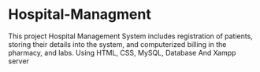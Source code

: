 # Hospital-Managment
This project Hospital Management System includes  registration of patients, storing their details into the  system, and computerized billing in the pharmacy, and labs. Using HTML, CSS, MySQL, Database And Xampp server
